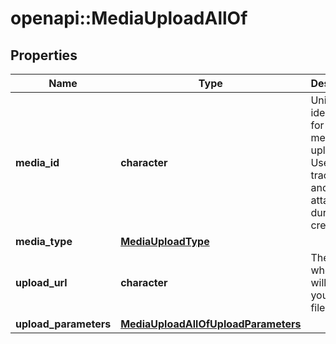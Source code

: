 # openapi::MediaUploadAllOf


## Properties
Name | Type | Description | Notes
------------ | ------------- | ------------- | -------------
**media_id** | **character** | Unique identifier for this media upload. Used to track status and for attaching during Pin creation. | [optional] 
**media_type** | [**MediaUploadType**](MediaUploadType.md) |  | [optional] 
**upload_url** | **character** | The URL where you will POST your media file. | [optional] 
**upload_parameters** | [**MediaUploadAllOfUploadParameters**](MediaUpload_allOf_upload_parameters.md) |  | [optional] 


